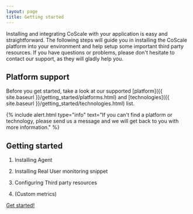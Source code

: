 ```yaml
---
layout: page
title: Getting started
---
```


Installing and integrating CoScale with your application is easy and straightforward. The following steps will guide you in installing the CoScale platform into your environment and help setup some important third party resources. If you have questions or problems, please don't hesitate to contact our support, as they will gladly help you.

## Platform support

Before you get started, take a look at our supported [platform]({{ site.baseurl }}/getting_started/platforms.html) and [technologies]({{ site.baseurl }}/getting_started/technologies.html) list.

{% include alert.html type="info" text="If you can't find a platform or technology, please send us a message and we will get back to you with more information." %}

## Getting started

1. Installing Agent

2. Installing Real User monitoring snippet

3. Configuring Third party resources

4. (Custom metrics)

<a class="btn btn-primary btn-lg" href="{{ site.baseurl }}/getting-started/">Get started!</a>
